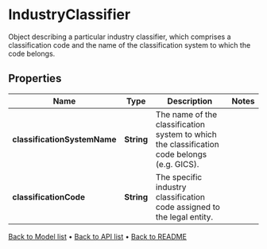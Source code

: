 

# IndustryClassifier

Object describing a particular industry classifier, which comprises a classification code and the name of the classification system to which the code belongs.

## Properties

| Name | Type | Description | Notes |
|------------ | ------------- | ------------- | -------------|
|**classificationSystemName** | **String** | The name of the classification system to which the classification code belongs (e.g. GICS). |  |
|**classificationCode** | **String** | The specific industry classification code assigned to the legal entity. |  |



[Back to Model list](../README.md#documentation-for-models) &#8226; [Back to API list](../README.md#documentation-for-api-endpoints) &#8226; [Back to README](../README.md)


